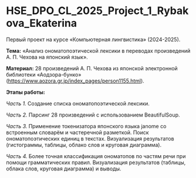 # HSE_DPO_CL_2025_Project_1_Rybakova_Ekaterina
Первый проект на курсе «Компьютерная лингвистика» (2024-2025).

**Тема:** «Анализ ономатопоэтической лексики в переводах произведений А. П. Чехова на японский язык».

**Материал:** 28 произведений А. П. Чехова из японской электронной библиотеки «Аодзора-бунко» (https://www.aozora.gr.jp/index_pages/person1155.html).

**Этапы работы:**

*Часть 1.* Создание списка ономатопоэтической лексики.

*Часть 2.* Парсинг 28 произведений с использованием BeautifulSoup.

*Часть 3.* Применение токенизатора японского языка janome со встроенным словарём и частеречной разметкой. Поиск ономатопоэтических единиц в текстах. Визуализация результатов (гистограммы, таблицы, облако слов и круговая диаграмма).

*Часть 4.* Более точная классификация ономатопов по частям речи при помощи грамматических правил. Визуализация результатов (таблицы, облака слов, круговая диаграмма) и выводы.

